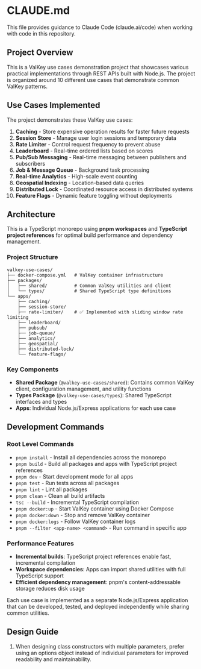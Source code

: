 # CLAUDE.md

This file provides guidance to Claude Code (claude.ai/code) when working with code in this repository.

## Project Overview

This is a ValKey use cases demonstration project that showcases various practical implementations through REST APIs built with Node.js. The project is organized around 10 different use cases that demonstrate common ValKey patterns.

## Use Cases Implemented

The project demonstrates these ValKey use cases:

1. **Caching** - Store expensive operation results for faster future requests
2. **Session Store** - Manage user login sessions and temporary data
3. **Rate Limiter** - Control request frequency to prevent abuse
4. **Leaderboard** - Real-time ordered lists based on scores
5. **Pub/Sub Messaging** - Real-time messaging between publishers and subscribers
6. **Job & Message Queue** - Background task processing
7. **Real-time Analytics** - High-scale event counting
8. **Geospatial Indexing** - Location-based data queries
9. **Distributed Lock** - Coordinated resource access in distributed systems
10. **Feature Flags** - Dynamic feature toggling without deployments

## Architecture

This is a TypeScript monorepo using **pnpm workspaces** and **TypeScript project references** for optimal build performance and dependency management.

### Project Structure

```
valkey-use-cases/
├── docker-compose.yml   # ValKey container infrastructure
├── packages/
│   ├── shared/          # Common ValKey utilities and client
│   └── types/           # Shared TypeScript type definitions
└── apps/
    ├── caching/
    ├── session-store/
    ├── rate-limiter/    # ✅ Implemented with sliding window rate limiting
    ├── leaderboard/
    ├── pubsub/
    ├── job-queue/
    ├── analytics/
    ├── geospatial/
    ├── distributed-lock/
    └── feature-flags/
```

### Key Components

- **Shared Package** (`@valkey-use-cases/shared`): Contains common ValKey client, configuration management, and utility functions
- **Types Package** (`@valkey-use-cases/types`): Shared TypeScript interfaces and types
- **Apps**: Individual Node.js/Express applications for each use case

## Development Commands

### Root Level Commands
- `pnpm install` - Install all dependencies across the monorepo
- `pnpm build` - Build all packages and apps with TypeScript project references
- `pnpm dev` - Start development mode for all apps
- `pnpm test` - Run tests across all packages
- `pnpm lint` - Lint all packages
- `pnpm clean` - Clean all build artifacts
- `tsc --build` - Incremental TypeScript compilation
- `pnpm docker:up` - Start ValKey container using Docker Compose
- `pnpm docker:down` - Stop and remove ValKey container
- `pnpm docker:logs` - Follow ValKey container logs
- `pnpm --filter <app-name> <command>` - Run command in specific app

### Performance Features

- **Incremental builds**: TypeScript project references enable fast, incremental compilation
- **Workspace dependencies**: Apps can import shared utilities with full TypeScript support
- **Efficient dependency management**: pnpm's content-addressable storage reduces disk usage

Each use case is implemented as a separate Node.js/Express application that can be developed, tested, and deployed independently while sharing common utilities.

## Design Guide

1. When designing class constructors with multiple parameters, prefer using an options object instead of individual parameters for improved readability and maintainability.

